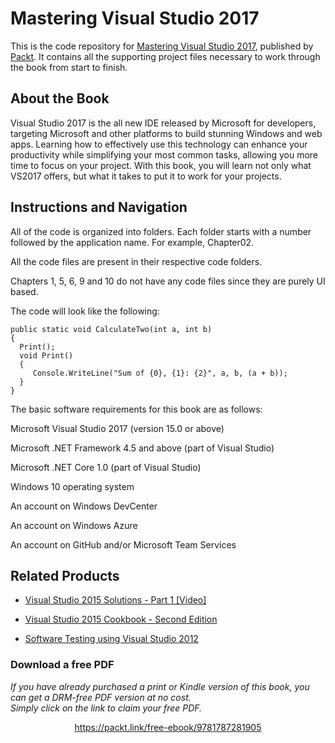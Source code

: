 


# Mastering Visual Studio 2017
This is the code repository for [Mastering Visual Studio 2017](https://www.packtpub.com/application-development/mastering-visual-studio-2017?utm_source=github&utm_medium=repository&utm_campaign=9781787281905), published by [Packt](https://www.packtpub.com/?utm_source=github). It contains all the supporting project files necessary to work through the book from start to finish.
## About the Book
Visual Studio 2017 is the all new IDE released by Microsoft for developers, targeting Microsoft and other platforms to build stunning Windows and web apps. Learning how to effectively use this technology can enhance your productivity while simplifying your most common tasks, allowing you more time to focus on your project. With this book, you will learn not only what VS2017 offers, but what it takes to put it to work for your projects.
## Instructions and Navigation
All of the code is organized into folders. Each folder starts with a number followed by the application name. For example, Chapter02.

All the code files are present in their respective code folders.

Chapters 1, 5, 6, 9 and 10 do not have any code files since they are purely UI based.

The code will look like the following:
```
public static void CalculateTwo(int a, int b)
{
  Print();
  void Print()
  {
     Console.WriteLine("Sum of {0}, {1}: {2}", a, b, (a + b));
  }
}
```

The basic software requirements for this book are as follows:



Microsoft Visual Studio 2017 (version 15.0 or above)

Microsoft .NET Framework 4.5 and above (part of Visual Studio)

Microsoft .NET Core 1.0 (part of Visual Studio)

Windows 10 operating system

An account on Windows DevCenter

An account on Windows Azure

An account on GitHub and/or Microsoft Team Services

## Related Products
* [Visual Studio 2015 Solutions - Part 1 [Video]](https://www.packtpub.com/application-development/visual-studio-2015-solutions-part-1-video?utm_source=github&utm_medium=repository&utm_campaign=9781787286306)

* [Visual Studio 2015 Cookbook - Second Edition](https://www.packtpub.com/application-development/visual-studio-2015-cookbook-second-edition?utm_source=github&utm_medium=repository&utm_campaign=9781785887260)

* [Software Testing using Visual Studio 2012](https://www.packtpub.com/application-development/software-testing-using-visual-studio-2012?utm_source=github&utm_medium=repository&utm_campaign=9781849689540)
### Download a free PDF

 <i>If you have already purchased a print or Kindle version of this book, you can get a DRM-free PDF version at no cost.<br>Simply click on the link to claim your free PDF.</i>
<p align="center"> <a href="https://packt.link/free-ebook/9781787281905">https://packt.link/free-ebook/9781787281905 </a> </p>
